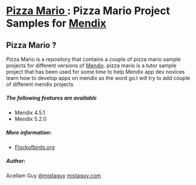 # [Pizza Mario ](https://github.com/mistaguy/Pizza-Mario) : Pizza Mario Project Samples for [Mendix](http://mendix.com/)


## Pizza Mario ?

Pizza Mario is a repository that contains a couple of pizza mario sample projects for different versions of [Mendix](http://mendix.com). pizza mario is a tutor sample project that has been used for some time to help Mendix app dev novices learn how to develop apps on mendix as the word go.I will try to add couple of different mendix projects

##### The following features are available
* Mendix 4.5.1
* Mendix 5.2.0

##### More information:
* [Flockofbirds.org](http://flockofbirds.org/)

##### Author:
Acellam Guy [@mistaguy](http://twitter.com/mistaguy)
[mistaguy.com](http://mistaguy.com/)

